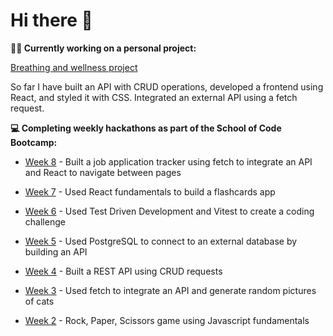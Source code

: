 <h1> Hi there 👋 </h1>

<strong>🧘‍♀️ Currently working on a personal project:</strong> <a href="https://github.com/graceoreilly/breathing_project"><p>Breathing and wellness project</p></a>
<p>So far I have built an API with CRUD operations, developed a frontend using React, and styled it with CSS. Integrated an external API using a fetch request.</p>

 <strong>💻 Completing weekly hackathons as part of the School of Code Bootcamp:</strong>

- <a href="https://github.com/SchoolOfCode/week-8-hackathon-i-am-immutable"><p>Week 8</a> - Built a job application tracker using fetch to integrate an API and React to navigate between pages</p>
- <a href="https://github.com/SchoolOfCode/week-7-hackathon-room-9-dgt"><p>Week 7</a> - Used React fundamentals to build a flashcards app</p>
- <a href="https://github.com/SchoolOfCode/week-6-hackathon-graceoreilly"><p>Week 6</a> - Used Test Driven Development and Vitest to create a coding challenge</p>
- <a href="https://github.com/SchoolOfCode/week-5-hackathon-sgs_room_10"><p>Week 5</a> - Used PostgreSQL to connect to an external database by building an API</p>
- <a href="https://github.com/SchoolOfCode/week-4-rest-api-hackathon-bc18-room-10"><p>Week 4</a> - Built a REST API using CRUD requests</p>
- <a href="https://github.com/SchoolOfCode/week-3-hackathon-css-room-6"><p>Week 3</a> - Used fetch to integrate an API and generate random pictures of cats</p>
- <a href="https://github.com/SchoolOfCode/week-2-hackathon-rock-paper-scissors-bc18-team9"><p>Week 2</a> - Rock, Paper, Scissors game using Javascript fundamentals</p>







<!--
**graceoreilly/graceoreilly** is a ✨ _special_ ✨ repository because its `README.md` (this file) appears on your GitHub profile.

Here are some ideas to get you started:

- 🔭 I’m currently working on ...
- 🌱 I’m currently learning ...
- 👯 I’m looking to collaborate on ...
- 🤔 I’m looking for help with ...
- 💬 Ask me about ...
- 📫 How to reach me: ...
- 😄 Pronouns: ...
- ⚡ Fun fact: ...
-->
